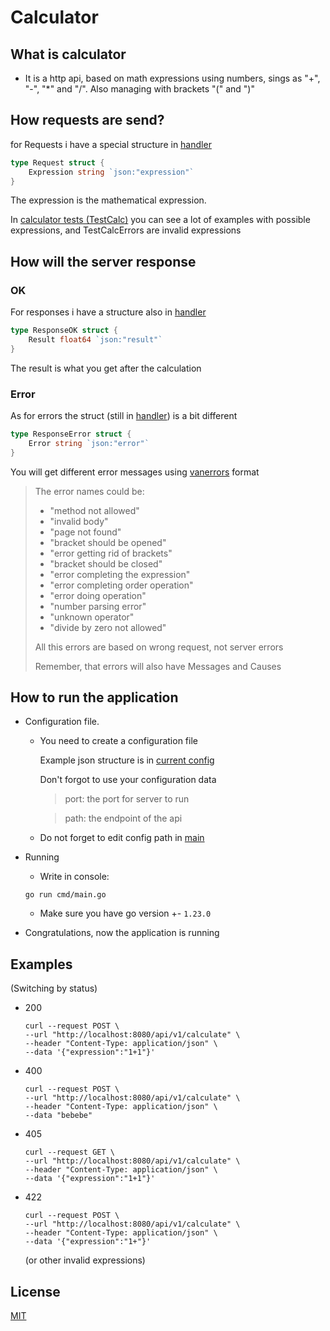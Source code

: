 # Calculator

## What is calculator

- It is a http api, based on math expressions using numbers, sings as "+", "-", "*" and "/". Also managing with brackets "(" and ")"

## How requests are send?

for Requests i have a special structure in [handler](internal\http\handler\handler.go)

```go
type Request struct {
	Expression string `json:"expression"`
}
```

The expression is the mathematical expression. 

In [calculator tests (TestCalc)](pkg\calc\calc_test.go) you can see a lot of examples with possible expressions, and TestCalcErrors are invalid expressions

## How will the server response

### OK 

For responses i have a structure also in [handler](internal\http\handler\handler.go)

```go
type ResponseOK struct {
	Result float64 `json:"result"`
}
```

The result is what you get after the calculation

### Error

As for errors the struct (still in [handler](internal\http\handler\handler.go)) is a bit different

```go
type ResponseError struct {
	Error string `json:"error"`
}
```

You will get different error messages using [vanerrors](https://pkg.go.dev/github.com/vandi37/vanerrors@v0.7.1) format 

> The error names could be:
> - "method not allowed"
> -  "invalid body"
> - "page not found"
> - "bracket should be opened"
> - "error getting rid of brackets"
> - "bracket should be closed"
> - "error completing the expression"
> - "error completing order operation"
> - "error doing operation"
> - "number parsing error"
> - "unknown operator"
> - "divide by zero not allowed"
> 
> All this errors are based on wrong request, not server errors
>
> Remember, that errors will also have Messages and Causes

## How to run the application

- Configuration file.

    - You need to create a  configuration file

        Example json structure is in [current config](config\config.json)

        Don't forgot to use your configuration data

        > port: the port for server to run

        > path: the endpoint of the api

    - Do not forget to edit config path in [main](cmd\main.go)

- Running
    - Write in console: 
    ```shell
    go run cmd/main.go
    ```

    - Make sure you have  go version +- `1.23.0`

- Congratulations, now the application is running

## Examples

(Switching by status)

- 200

    ```shell
    curl --request POST \
	--url "http://localhost:8080/api/v1/calculate" \
	--header "Content-Type: application/json" \
	--data '{"expression":"1+1"}'
    ```

- 400 

    ```shell
    curl --request POST \
	--url "http://localhost:8080/api/v1/calculate" \
	--header "Content-Type: application/json" \
    --data "bebebe"
    ```

- 405 

    ```shell
    curl --request GET \
	--url "http://localhost:8080/api/v1/calculate" \
	--header "Content-Type: application/json" \
	--data '{"expression":"1+1"}'
    ```

- 422

    ```shell
    curl --request POST \
	--url "http://localhost:8080/api/v1/calculate" \
	--header "Content-Type: application/json" \
	--data '{"expression":"1+"}'
    ``` 

    (or other invalid expressions)


## License 

[MIT](LICENSE)